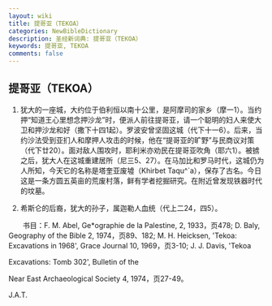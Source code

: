 ```yaml
---
layout: wiki
title: 提哥亚（TEKOA）
categories: NewBibleDictionary
description: 圣经新词典: 提哥亚（TEKOA）
keywords: 提哥亚, TEKOA
comments: false
---
```


## 提哥亚（TEKOA）

1. 犹大的一座城，大约位于伯利恒以南十公里，是阿摩司的家乡（摩一1）。当约押“知道王心里想念押沙龙”时，便派人前往提哥亚，请一个聪明的妇人来使大卫和押沙龙和好（撒下十四1起）。罗波安曾坚固这城（代下十一6）。后来，当约沙法受到亚扪人和摩押人攻击的时候，他在“提哥亚的旷野”与民商议对策（代下廿20）。面对敌人围攻时，耶利米亦劝民在提哥亚吹角（耶六1）。被掳之后，犹大人在这城重建居所（尼三5、27）。在马加比和罗马时代，这城仍为人所知，今天它的名称是塔奎亚废墟（Khirbet Taqu^`a），保存了古名。今日这是一条方圆五英亩的荒废村落，鲜有学者挖掘研究。在附近曾发现铁器时代的坟墓。

2. 希斯仑的后裔，犹大的孙子，属迦勒人血统（代上二24，四5）。

　　书目：F. M. Abel, Ge*ographie de la Palestine, 2, 1933，页478; D. Baly, Geography of the Bible 2, 1974，页89、182; M. H. Heicksen, 'Tekoa: Excavations in 1968', Grace Journal 10, 1969，页3-10; J. J. Davis, 'Tekoa

Excavations: Tomb 302', Bulletin of the

Near East Archaeological Society 4, 1974，页27-49。

J.A.T.








